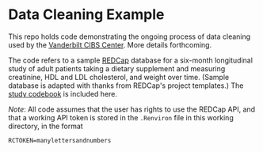 # Data Cleaning Example

This repo holds code demonstrating the ongoing process of data cleaning used by the [Vanderbilt CIBS Center](http://icudelirium.org). More details forthcoming.

The code refers to a sample [REDCap](https://projectredcap.org/) database for a six-month longitudinal study of adult patients taking a dietary supplement and measuring creatinine, HDL and LDL cholesterol, and weight over time. (Sample database is adapted with thanks from REDCap's project templates.) The [study codebook](codebook.pdf) is included here.

*Note*: All code assumes that the user has rights to use the REDCap API, and that a working API token is stored in the `.Renviron` file in this working directory, in the format

`RCTOKEN=manylettersandnumbers`
